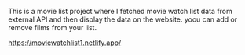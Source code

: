 This is a movie list project where I fetched movie watch list data from          
external API and then display the data on the website. yoou can add or remove films from your list.                                        

https://moviewatchlist1.netlify.app/   
